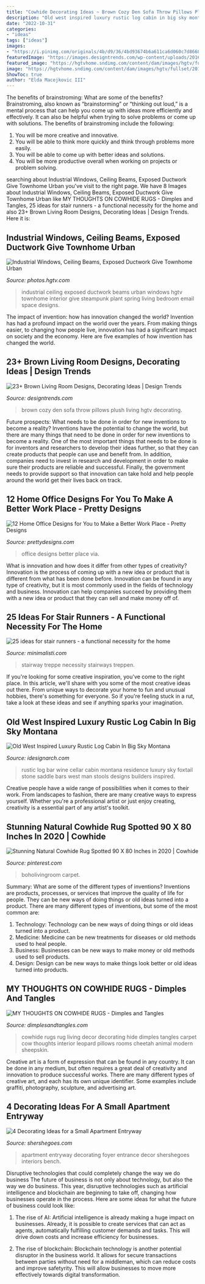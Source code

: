 ```yaml
---
title: "Cowhide Decorating Ideas ~ Brown Cozy Den Sofa Throw Pillows Plush Living Hgtv Decorating"
description: "Old west inspired luxury rustic log cabin in big sky montana"
date: "2022-10-31"
categories:
- "ideas"
tags: ["ideas"]
images:
- "https://i.pinimg.com/originals/4b/d9/36/4bd93674b6a611ca6d060c7d86683fc8.png"
featuredImage: "https://images.designtrends.com/wp-content/uploads/2016/03/03065708/Cozy-Brown-Den-With-Plush-Sofa-and-Throw-Pillows.jpeg"
featured_image: "https://hgtvhome.sndimg.com/content/dam/images/hgtv/fullset/2017/11/9/0/Original_Tomas-Frenes_Industrial-ATL-Townhome_18.jpg.rend.hgtvcom.966.1449.suffix/1510264527068.jpeg"
image: "https://hgtvhome.sndimg.com/content/dam/images/hgtv/fullset/2017/11/9/0/Original_Tomas-Frenes_Industrial-ATL-Townhome_18.jpg.rend.hgtvcom.966.1449.suffix/1510264527068.jpeg"
ShowToc: true
author: "Elda Macejkovic III"
---
```



The benefits of brainstroming: What are some of the benefits?
Brainstroming, also known as “brainstorming” or “thinking out loud,” is a mental process that can help you come up with ideas more efficiently and effectively. It can also be helpful when trying to solve problems or come up with solutions. The benefits of brainstroming include the following: 
1. You will be more creative and innovative.
2. You will be able to think more quickly and think through problems more easily.
3. You will be able to come up with better ideas and solutions.
4. You will be more productive overall when working on projects or problem solving.

	

		
searching about Industrial Windows, Ceiling Beams, Exposed Ductwork Give Townhome Urban you've visit to the right page. We have 8 Images about Industrial Windows, Ceiling Beams, Exposed Ductwork Give Townhome Urban like MY THOUGHTS ON COWHIDE RUGS - Dimples and Tangles, 25 ideas for stair runners - a functional necessity for the home and also 23+ Brown Living Room Designs, Decorating Ideas | Design Trends. Here it is:
		
    
## Industrial Windows, Ceiling Beams, Exposed Ductwork Give Townhome Urban

<img loading=lazy src="https://hgtvhome.sndimg.com/content/dam/images/hgtv/fullset/2017/11/9/0/Original_Tomas-Frenes_Industrial-ATL-Townhome_18.jpg.rend.hgtvcom.966.1449.suffix/1510264527068.jpeg" onerror="this.onerror=null;this.src='https://tse1.mm.bing.net/th?id=OIP.GI_xch1xImpazxj7js-HgwHaLG&amp;pid=15.1';" alt="Industrial Windows, Ceiling Beams, Exposed Ductwork Give Townhome Urban">

_Source: photos.hgtv.com_

>industrial ceiling exposed ductwork beams urban windows hgtv townhome interior give steampunk plant spring living bedroom email space designs. 

	

The impact of invention: how has innovation changed the world?
Invention has had a profound impact on the world over the years. From making things easier, to changing how people live, innovation has had a significant impact on society and the economy. Here are five examples of how invention has changed the world.

    
## 23+ Brown Living Room Designs, Decorating Ideas | Design Trends

<img loading=lazy src="https://images.designtrends.com/wp-content/uploads/2016/03/03065708/Cozy-Brown-Den-With-Plush-Sofa-and-Throw-Pillows.jpeg" onerror="this.onerror=null;this.src='https://tse2.mm.bing.net/th?id=OIP.7PCHfjs7_ZnJEtFe5N7IHAHaE8&amp;pid=15.1';" alt="23+ Brown Living Room Designs, Decorating Ideas | Design Trends">

_Source: designtrends.com_

>brown cozy den sofa throw pillows plush living hgtv decorating. 

	

Future prospects: What needs to be done in order for new inventions to become a reality?
Inventions have the potential to change the world, but there are many things that need to be done in order for new inventions to become a reality. One of the most important things that needs to be done is for inventors and researchers to develop their ideas further, so that they can create products that people can use and benefit from. In addition, companies need to invest in research and development in order to make sure their products are reliable and successful. Finally, the government needs to provide support so that innovation can take hold and help people around the world get their lives back on track.

    
## 12 Home Office Designs For You To Make A Better Work Place - Pretty Designs

<img loading=lazy src="http://www.prettydesigns.com/wp-content/uploads/2014/09/Black-Home-Office.jpeg" onerror="this.onerror=null;this.src='https://tse1.mm.bing.net/th?id=OIP.jg_rIZY4ZxxXLBi0fC4LYQHaLH&amp;pid=15.1';" alt="12 Home Office Designs for You to Make a Better Work Place - Pretty Designs">

_Source: prettydesigns.com_

>office designs better place via. 

	

What is innovation and how does it differ from other types of creativity?
Innovation is the process of coming up with a new idea or product that is different from what has been done before. Innovation can be found in any type of creativity, but it is most commonly used in the fields of technology and business. Innovation can help companies succeed by providing them with a new idea or product that they can sell and make money off of.

    
## 25 Ideas For Stair Runners - A Functional Necessity For The Home

<img loading=lazy src="https://deavita.net/wp-content/uploads/2014/09/carpet-runner-ideas-home-decorating-ideas-beige-stair-runner.jpg" onerror="this.onerror=null;this.src='https://tse1.mm.bing.net/th?id=OIP.j6e6AOweIB-KFKKiNVhHgwHaLJ&amp;pid=15.1';" alt="25 ideas for stair runners - a functional necessity for the home">

_Source: minimalisti.com_

>stairway treppe necessity stairways treppen. 

	

If you're looking for some creative inspiration, you've come to the right place. In this article, we'll share with you some of the most creative ideas out there. From unique ways to decorate your home to fun and unusual hobbies, there's something for everyone. So if you're feeling stuck in a rut, take a look at these ideas and see if anything sparks your imagination.

    
## Old West Inspired Luxury Rustic Log Cabin In Big Sky Montana

<img loading=lazy src="http://www.idesignarch.com/wp-content/uploads/Foxtail-Residence-Montana_6.jpg" onerror="this.onerror=null;this.src='https://tse3.mm.bing.net/th?id=OIP.XL0WuL9sPcNQ32wK3q6_4wHaLH&amp;pid=15.1';" alt="Old West Inspired Luxury Rustic Log Cabin In Big Sky Montana">

_Source: idesignarch.com_

>rustic log bar wine cellar cabin montana residence luxury sky foxtail stone saddle bars west man stools designs builders inspired. 

	

Creative people have a wide range of possibilities when it comes to their work. From landscapes to fashion, there are many creative ways to express yourself. Whether you're a professional artist or just enjoy creating, creativity is a essential part of any artist's toolkit.

    
## Stunning Natural Cowhide Rug Spotted 90 X 80 Inches In 2020 | Cowhide

<img loading=lazy src="https://i.pinimg.com/originals/4b/d9/36/4bd93674b6a611ca6d060c7d86683fc8.png" onerror="this.onerror=null;this.src='https://tse4.mm.bing.net/th?id=OIP.a43iS046i4-eDlWSTkuYzwHaJ4&amp;pid=15.1';" alt="Stunning Natural Cowhide Rug Spotted 90 X 80 Inches in 2020 | Cowhide">

_Source: pinterest.com_

>boholivingroom carpet. 

	

Summary: What are some of the different types of inventions?
Inventions are products, processes, or services that improve the quality of life for people. They can be new ways of doing things or old ideas turned into a product. There are many different types of inventions, but some of the most common are:
1) Technology: Technology can be new ways of doing things or old ideas turned into a product.
2) Medicine: Medicine can be new treatments for diseases or old methods used to heal people.
3) Business: Businesses can be new ways to make money or old methods used to sell products.
4) Design: Design can be new ways to make things look better or old ideas turned into products.

    
## MY THOUGHTS ON COWHIDE RUGS - Dimples And Tangles

<img loading=lazy src="http://3.bp.blogspot.com/-W5Pp45zKH1o/Uw7CPAwuNEI/AAAAAAAALkA/qJpoIHxKis0/s1600/cowhide+rug+1.jpg.jpg" onerror="this.onerror=null;this.src='https://tse2.mm.bing.net/th?id=OIP.rZxaWcsokKSJqAbIf7U6ogHaLH&amp;pid=15.1';" alt="MY THOUGHTS ON COWHIDE RUGS - Dimples and Tangles">

_Source: dimplesandtangles.com_

>cowhide rugs rug living decor decorating hide dimples tangles carpet cow thoughts interior leopard pillows rooms cheetah animal modern sheepskin. 

	

Creative art is a form of expression that can be found in any country. It can be done in any medium, but often requires a great deal of creativity and innovation to produce successful works. There are many different types of creative art, and each has its own unique identifier. Some examples include graffiti, photography, sculpture, and advertising art.

    
## 4 Decorating Ideas For A Small Apartment Entryway

<img loading=lazy src="https://shershegoes.com/wp-content/uploads/small-apartment-entryway-ideas-20.jpg" onerror="this.onerror=null;this.src='https://tse1.mm.bing.net/th?id=OIP.OdB5Sig5MAULFQ_QVIkDJQHaLH&amp;pid=15.1';" alt="4 Decorating Ideas for a Small Apartment Entryway">

_Source: shershegoes.com_

>apartment entryway decorating foyer entrance decor shershegoes interiors bench. 

	

Disruptive technologies that could completely change the way we do business
The future of business is not only about technology, but also the way we do business. This year, disruptive technologies such as artificial intelligence and blockchain are beginning to take off, changing how businesses operate in the process. Here are some ideas for what the future of business could look like:
1. The rise of AI: Artificial intelligence is already making a huge impact on businesses. Already, it is possible to create services that can act as agents, automatically fulfilling customer demands and tasks. This will drive down costs and increase efficiency for businesses.

2. The rise of blockchain: Blockchain technology is another potential disruptor in the business world. It allows for secure transactions between parties without need for a middleman, which can reduce costs and improve safetyrity. This will allow businesses to move more effectively towards digital transformation.



